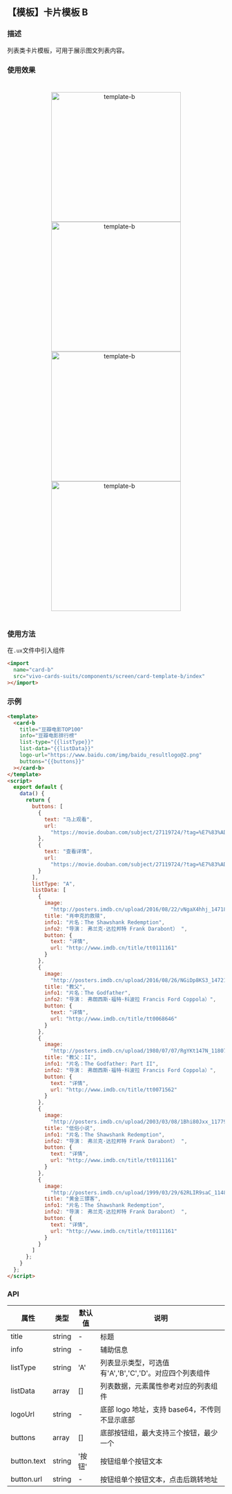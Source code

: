## 【模板】卡片模板 B

### 描述

列表类卡片模板，可用于展示图文列表内容。

### 使用效果

<div style="text-align: center;margin: 40px;">
<img src="../../assets/screen-template-b.png" style="width:300px" alt="template-b"/>
<img src="../../assets/screen-template-b-1.png" style="width:300px" alt="template-b"/>
<img src="../../assets/screen-template-b-2.png" style="width:300px" alt="template-b"/>
<img src="../../assets/screen-template-b-3.png" style="width:300px" alt="template-b"/>
</div>

### 使用方法

在`.ux`文件中引入组件

```html
<import
  name="card-b"
  src="vivo-cards-suits/components/screen/card-template-b/index"
></import>
```

### 示例

```html
<template>
  <card-b
    title="豆瓣电影TOP100"
    info="豆瓣电影排行榜"
    list-type="{{listType}}"
    list-data="{{listData}}"
    logo-url="https://www.baidu.com/img/baidu_resultlogo@2.png"
    buttons="{{buttons}}"
  ></card-b>
</template>
<script>
  export default {
    data() {
      return {
        buttons: [
          {
            text: "马上观看",
            url:
              "https://movie.douban.com/subject/27119724/?tag=%E7%83%AD%E9%97%A8&from=gaia"
          },
          {
            text: "查看详情",
            url:
              "https://movie.douban.com/subject/27119724/?tag=%E7%83%AD%E9%97%A8&from=gaia"
          }
        ],
        listType: "A",
        listData: [
          {
            image:
              "http://posters.imdb.cn/upload/2016/08/22/vNgaX4hhj_1471854359.jpg",
            title: "肖申克的救赎",
            info1: "片名：The Shawshank Redemption",
            info2: "导演： 弗兰克·达拉邦特 Frank Darabont） ",
            button: {
              text: "详情",
              url: "http://www.imdb.cn/title/tt0111161"
            }
          },
          {
            image:
              "http://posters.imdb.cn/upload/2016/08/26/NGiDp8KS3_1472192982.jpg",
            title: "教父",
            info1: "片名：The Godfather",
            info2: "导演： 弗朗西斯·福特·科波拉 Francis Ford Coppola）",
            button: {
              text: "详情",
              url: "http://www.imdb.cn/title/tt0068646"
            }
          },
          {
            image:
              "http://posters.imdb.cn/upload/1980/07/07/RgYKt147N_1180702311.jpg",
            title: "教父：II",
            info1: "片名：The Godfather: Part II",
            info2: "导演： 弗朗西斯·福特·科波拉 Francis Ford Coppola）",
            button: {
              text: "详情",
              url: "http://www.imdb.cn/title/tt0071562"
            }
          },
          {
            image:
              "http://posters.imdb.cn/upload/2003/03/08/1Bhi80Jxx_1177989811.jpg",
            title: "低俗小说",
            info1: "片名：The Shawshank Redemption",
            info2: "导演： 弗兰克·达拉邦特 Frank Darabont） ",
            button: {
              text: "详情",
              url: "http://www.imdb.cn/title/tt0111161"
            }
          },
          {
            image:
              "http://posters.imdb.cn/upload/1999/03/29/62RLIR9saC_1148432357.jpg",
            title: "黄金三镖客",
            info1: "片名：The Shawshank Redemption",
            info2: "导演： 弗兰克·达拉邦特 Frank Darabont） ",
            button: {
              text: "详情",
              url: "http://www.imdb.cn/title/tt0111161"
            }
          }
        ]
      };
    }
  };
</script>
```

### API

| 属性        | 类型   | 默认值 | 说明                                                    |
| ----------- | ------ | ------ | ------------------------------------------------------- |
| title       | string | -      | 标题                                                    |
| info        | string | -      | 辅助信息                                                |
| listType    | string | 'A'    | 列表显示类型，可选值有'A','B','C','D'。对应四个列表组件 |
| listData    | array  | []     | 列表数据，元素属性参考对应的列表组件                    |
| logoUrl     | string | -      | 底部 logo 地址，支持 base64，不传则不显示底部           |
| buttons     | array  | []     | 底部按钮组，最大支持三个按钮，最少一个                  |
| button.text | string | '按钮' | 按钮组单个按钮文本                                      |
| button.url  | string | -      | 按钮组单个按钮文本，点击后跳转地址                      |
